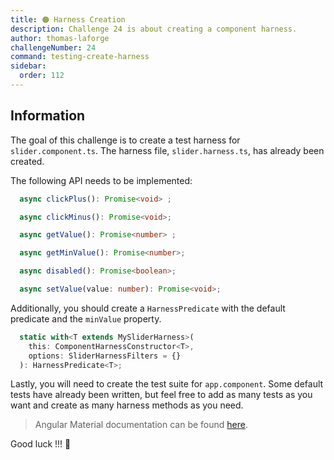```yaml
---
title: 🟠 Harness Creation
description: Challenge 24 is about creating a component harness.
author: thomas-laforge
challengeNumber: 24
command: testing-create-harness
sidebar:
  order: 112
---
```


## Information

The goal of this challenge is to create a test harness for `slider.component.ts`. The harness file, `slider.harness.ts`, has already been created.

The following API needs to be implemented:

```ts
  async clickPlus(): Promise<void> ;

  async clickMinus(): Promise<void>;

  async getValue(): Promise<number> ;

  async getMinValue(): Promise<number>;

  async disabled(): Promise<boolean>;

  async setValue(value: number): Promise<void>;
```

Additionally, you should create a `HarnessPredicate` with the default predicate and the `minValue` property.

```ts
  static with<T extends MySliderHarness>(
    this: ComponentHarnessConstructor<T>,
    options: SliderHarnessFilters = {}
  ): HarnessPredicate<T>;
```

Lastly, you will need to create the test suite for `app.component`. Some default tests have already been written, but feel free to add as many tests as you want and create as many harness methods as you need.

> Angular Material documentation can be found [here](https://material.angular.io/cdk/test-harnesses/overview).

Good luck !!! 💪
